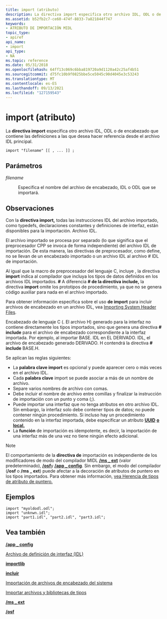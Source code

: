 ```yaml
---
title: import (atributo)
description: La directiva import especifica otro archivo IDL, ODL o de encabezado que contiene las definiciones a las que desea hacer referencia desde el archivo IDL principal.
ms.assetid: b52fb2c7-ce60-474f-8833-7a821844f747
keywords:
- ATRIBUTO DE IMPORTACIÓN MIDL
topic_type:
- apiref
api_name:
- import
api_type:
- NA
ms.topic: reference
ms.date: 05/31/2018
ms.openlocfilehash: 64ff13c069c6bba819720a9d1120a42c25af4b51
ms.sourcegitcommit: d75fc10b9f0825bbe5ce5045c90d4045e3c53243
ms.translationtype: MT
ms.contentlocale: es-ES
ms.lasthandoff: 09/13/2021
ms.locfileid: "127159543"
---
```

# <a name="import-attribute"></a>import (atributo)

La **directiva import** especifica otro archivo IDL, ODL o de encabezado que contiene las definiciones a las que desea hacer referencia desde el archivo IDL principal.

``` syntax
import "filename" [[ , ... ]] ;
```

## <a name="parameters"></a>Parámetros

<dl> <dt>

*filename* 
</dt> <dd>

Especifica el nombre del archivo de encabezado, IDL o ODL que se importará.

</dd> </dl>

## <a name="remarks"></a>Observaciones

Con la **directiva import,** todas las instrucciones IDL del archivo importado, como typedefs, declaraciones constantes y definiciones de interfaz, están disponibles para la importación. Archivo IDL.

El archivo importado se procesa por separado (lo que significa que el preprocesador CPP se invoca de forma independiente) del archivo IDL de importación. De esta manera, las directivas de preprocesador, como define, no se llevan de un encabezado importado o un archivo IDL al archivo \# IDL de importación.

Al igual que la macro de preprocesador del lenguaje C, incluye , la directiva **import** indica al compilador que incluya los tipos de datos definidos en los archivos IDL importados. **\#** A diferencia **\# de la directiva include,** la directiva **import** omite los prototipos de procedimiento, ya que no se genera código auxiliar para nada en el archivo importado.

Para obtener información específica sobre el uso **de import** para incluir archivos de encabezado en un archivo IDL, vea [Importing System Header Files](importing-system-header-files.md).

Encabezado de lenguaje C (. El archivo H) generado para la interfaz no contiene directamente los tipos importados, sino que genera una directiva **\# include** para el archivo de encabezado correspondiente a la interfaz importada. Por ejemplo, al importar BASE. IDL en EL DERIVADO. IDL, el archivo de encabezado generado DERIVADO. H contendrá la directiva **\# include** BASE.H.

Se aplican las reglas siguientes:

-   La **palabra clave import** es opcional y puede aparecer cero o más veces en el archivo IDL.
-   Cada **palabra clave** import se puede asociar a más de un nombre de archivo.
-   Separe varios nombres de archivo con comas.
-   Debe incluir el nombre de archivo entre comillas y finalizar la instrucción de importación con un punto y coma (;).
-   Puede importar una interfaz que no tenga atributos en otro archivo IDL. Sin embargo, la interfaz solo debe contener tipos de datos; no puede contener ningún procedimiento. Si incluso hay un procedimiento contenido en la interfaz importada, debe especificar un atributo [**UUID**](uuid.md) [**o local.**](local.md)
-   La **función** de importación es idempotente, es decir, la importación de una interfaz más de una vez no tiene ningún efecto adicional.

> [!Note]  
> El comportamiento de la **directiva de** importación es independiente de los modificadores de modo del compilador MIDL [**/ms \_ ext**](-ms-ext.md) (valor predeterminado), [**/osf**](-osf.md)y [**/app \_ config**](-app-config.md). Sin embargo, el modo del compilador (**/osf** o **/ms \_ ext**) puede afectar a la decoración de atributos de puntero en los tipos importados. Para obtener más información, [vea Herencia de tipos de atributo de puntero.](/windows/desktop/Rpc/pointer-attribute-type-inheritance)

 

## <a name="examples"></a>Ejemplos

``` syntax
import "myoldodl.odl";  
import "unknwn.idl";
import "part1.idl", "part2.idl", "part3.idl"; 
```

## <a name="see-also"></a>Vea también

<dl> <dt>

[**/app \_ config**](-app-config.md)
</dt> <dt>

[Archivo de definición de interfaz (IDL)](interface-definition-idl-file.md)
</dt> <dt>

[**importlib**](importlib.md)
</dt> <dt>

[**incluír**](include.md)
</dt> <dt>

[Importación de archivos de encabezado del sistema](importing-system-header-files.md)
</dt> <dt>

[Importar archivos y bibliotecas de tipos](importing-files-and-type-libraries.md)
</dt> <dt>

[**/ms \_ ext**](-ms-ext.md)
</dt> <dt>

[**/osf**](-osf.md)
</dt> </dl>

 

 